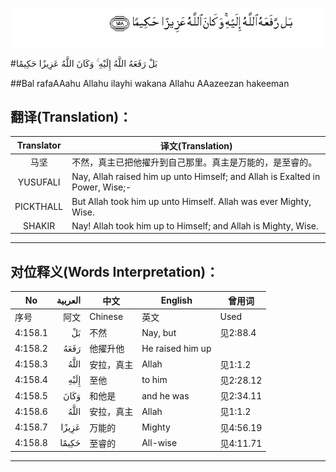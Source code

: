 ![004:158](images/004_158.gif)

#بَلْ رَفَعَهُ اللَّهُ إِلَيْهِ ۚ وَكَانَ اللَّهُ عَزِيزًا حَكِيمًا 

##Bal rafaAAahu Allahu ilayhi wakana Allahu AAazeezan hakeeman 

## 翻译(Translation)：

| Translator | 译文(Translation)                                            |
| :--------: | ------------------------------------------------------------ |
|    马坚    | 不然，真主已把他擢升到自己那里。真主是万能的，是至睿的。     |
|  YUSUFALI  | Nay, Allah raised him up unto Himself; and Allah is Exalted in Power, Wise;- |
| PICKTHALL  | But Allah took him up unto Himself. Allah was ever Mighty, Wise. |
|   SHAKIR   | Nay! Allah took him up to Himself; and Allah is Mighty, Wise. |

---

## 对位释义(Words Interpretation)：

| No   | العربية | 中文    | English | 曾用词 |
| ---- | ------: | ------- | ------- | ------ |
| 序号 |    阿文 | Chinese | 英文    | Used   |
| 4:158.1 | بَلْ    | 不然       | Nay, but         | 见2:88.4  |
| 4:158.2 | رَفَعَهُ  | 他擢升他   | He raised him up |           |
| 4:158.3 | اللَّهُ  | 安拉，真主 | Allah            | 见1:1.2   |
| 4:158.4 | إِلَيْهِ  | 至他       | to him           | 见2:28.12 |
| 4:158.5 | وَكَانَ  | 和他是     | and he was       | 见2:34.11 |
| 4:158.6 | اللَّهُ  | 安拉，真主 | Allah            | 见1:1.2   |
| 4:158.7 | عَزِيزًا | 万能的     | Mighty           | 见4:56.19 |
| 4:158.8 | حَكِيمًا | 至睿的     | All-wise         | 见4:11.71 |

---
